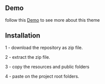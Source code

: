 ## Demo
follow this [Demo](https://demo.laraship.com/) to see more about this theme  


## Installation 
1 - download the repository as zip file.

2 - extract the zip file.

3 - copy the resources and public folders

4 - paste on the project root folders.
